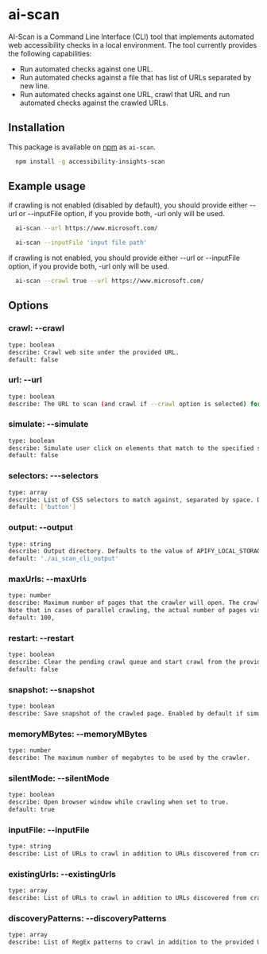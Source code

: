 <!--
Copyright (c) Microsoft Corporation. All rights reserved.
Licensed under the MIT License.
-->

# ai-scan

AI-Scan is a Command Line Interface (CLI) tool that implements automated web accessibility checks in a local environment. The tool currently provides the following capabilities:

-   Run automated checks against one URL.
-   Run automated checks against a file that has list of URLs separated by new line.
-   Run automated checks against one URL, crawl that URL and run automated checks against the crawled URLs.

## Installation

This package is available on [npm](http://npmjs.com) as `ai-scan`.

```sh
  npm install -g accessibility-insights-scan
```

## Example usage

if crawling is not enabled (disabled by default), you should provide either --url or --inputFile option, if you provide both, -url only will be used.

```sh
  ai-scan --url https://www.microsoft.com/
```

```sh
  ai-scan --inputFile 'input file path'
```

if crawling is not enabled, you should provide either --url or --inputFile option, if you provide both, -url only will be used.

```sh
  ai-scan --crawl true --url https://www.microsoft.com/
```

## Options

### crawl: --crawl

```sh
type: boolean
describe: Crawl web site under the provided URL.
default: false
```

### url: --url

```sh
type: boolean
describe: The URL to scan (and crawl if --crawl option is selected) for accessibility issues.
```

### simulate: --simulate

```sh
type: boolean
describe: Simulate user click on elements that match to the specified selectors.
default: false
```

### selectors: ---selectors

```sh
type: array
describe: List of CSS selectors to match against, separated by space. Default selector is 'button'.
default: ['button']
```

### output: --output

```sh
type: string
describe: Output directory. Defaults to the value of APIFY_LOCAL_STORAGE_DIR, if set, or ./ai_scan_cli_output, if not, if you use the same output for different runs, an existing result might be overwritten.
default: './ai_scan_cli_output'
```

### maxUrls: --maxUrls

```sh
type: number
describe: Maximum number of pages that the crawler will open. The crawl will stop when this limit is reached.
Note that in cases of parallel crawling, the actual number of pages visited might be slightly higher than this value.
default: 100,
```

### restart: --restart

```sh
type: boolean
describe: Clear the pending crawl queue and start crawl from the provided URL when set to true, otherwise resume the crawl from the last request in the queue.
default: false
```

### snapshot: --snapshot

```sh
type: boolean
describe: Save snapshot of the crawled page. Enabled by default if simulation option is selected, otherwise false.
```

### memoryMBytes: --memoryMBytes

```sh
type: number
describe: The maximum number of megabytes to be used by the crawler.
```

### silentMode: --silentMode

```sh
type: boolean
describe: Open browser window while crawling when set to true.
default: true
```

### inputFile: --inputFile

```sh
type: string
describe: List of URLs to crawl in addition to URLs discovered from crawling the provided URL.
```

### existingUrls: --existingUrls

```sh
type: array
describe: List of URLs to crawl in addition to URLs discovered from crawling the provided URL, separated by space.
```

### discoveryPatterns: --discoveryPatterns

```sh
type: array
describe: List of RegEx patterns to crawl in addition to the provided URL, separated by space.
```

